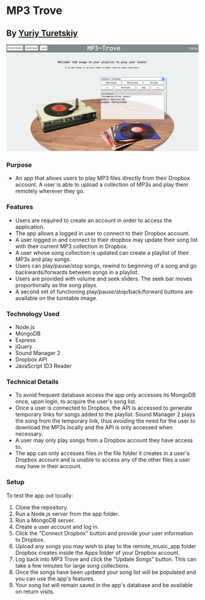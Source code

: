 # MP3 Trove
## By [Yuriy Turetskiy](https://github.com/yuriyt2)

![screenshot](./screenshot.png)

### Purpose
+ An app that allows users to play MP3 files directly from their Dropbox account.  A user is able to upload a collection of MP3s and play them remotely wherever they go.  

### Features
+ Users are required to create an account in order to access the application.
+ The app allows a logged in user to connect to their Dropbox account.
+ A user logged in and connect to their dropbox may update their song list with their current MP3 collection in Dropbox.
+ A user whose song collection is updated can create a playlist of their MP3s and play songs.
+ Users can play/pause/stop songs, rewind to beginning of a song and go backwards/forwards between songs in a playlist.
+ Users are provided with volume and seek sliders.  The seek bar moves proportionally as the song plays.
+ A second set of functioning play/pause/stop/back/forward buttons are available on the turntable image.

### Technology Used
+ Node.js
+ MongoDB
+ Express
+ jQuery
+ Sound Manager 2
+ Dropbox API
+ JavaScript ID3 Reader

### Technical Details
+ To avoid frequent database access the app only accesses its MongoDB once, upon login, to acquire the user's song list.
+ Once a user is connected to Dropbox, the API is accessed to generate temporary links for songs added to the playlist.  Sound Manager 2 plays the song from the temporary link, thus avoiding the need for the user to download the MP3s locally and the API is only accessed when necessary.
+ A user may only play songs from a Dropbox account they have access to.
+ The app can only accesses files in the file folder it creates in a user's Dropbox account and is unable to access any of the other files a user may have in their account.

### Setup
To test the app out locally:

1. Clone the repository.
2. Run a Node.js server from the app folder.
3. Run a MongoDB server.
4. Create a user account and log in.
5. Click the "Connect Dropbox" button and provide your user information to Dropbox.
6. Upload any songs you may wish to play to the remote_music_app folder Dropbox creates inside the Apps folder of your Dropbox account.
7. Log back into MP3 Trove and click the "Update Songs" button.  This can take a few minutes for large song collections.
8. Once the songs have been updated your song list will be populated and you can use the app's features.
9. Your song list will remain saved in the app's database and be available on return visits.
